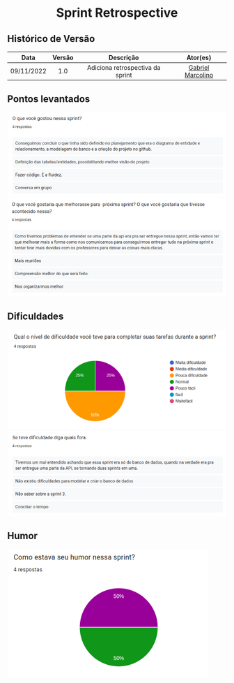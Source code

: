 <h1 align="center">Sprint Retrospective</h1>

## Histórico de Versão

|    Data    | Versão |            Descrição             |                       Ator(es)                       |
| :--------: | :----: | :------------------------------: | :--------------------------------------------------: |
| 09/11/2022 |  1.0   | Adiciona retrospectiva da sprint | [Gabriel Marcolino](https://github.com/GabrielMR360) |

## Pontos levantados

![O que gostou na sprint](oq_gostou_s2.png)
![Melhorias para próxima sprint](melhorias_s2.png)

## Dificuldades

![Gráfico dificuldades](nivel_dificuldade_s2.png)
![Dificuldades](dificuldades_s2.png)

## Humor

![Gráfico humor](humor_s2.png)